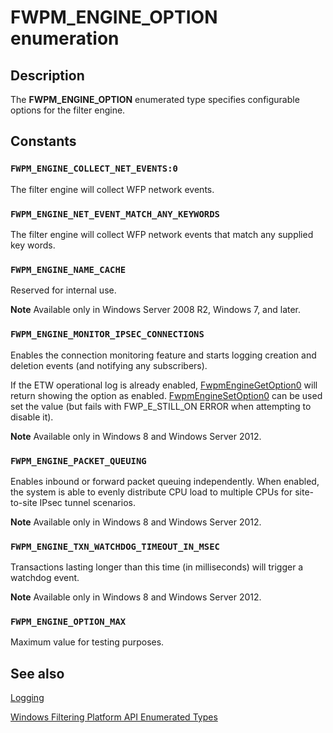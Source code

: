 # FWPM_ENGINE_OPTION enumeration

## Description

The **FWPM_ENGINE_OPTION** enumerated type specifies configurable options for the filter engine.

## Constants

### `FWPM_ENGINE_COLLECT_NET_EVENTS:0`

The filter engine will collect WFP network events.

### `FWPM_ENGINE_NET_EVENT_MATCH_ANY_KEYWORDS`

The filter engine will collect WFP network events that match any supplied key words.

### `FWPM_ENGINE_NAME_CACHE`

Reserved for internal use.

**Note** Available only in Windows Server 2008 R2, Windows 7, and later.

### `FWPM_ENGINE_MONITOR_IPSEC_CONNECTIONS`

Enables the connection monitoring feature and starts logging creation and deletion events (and notifying any subscribers).

If the ETW operational log is already enabled, [FwpmEngineGetOption0](https://learn.microsoft.com/windows/desktop/api/fwpmu/nf-fwpmu-fwpmenginegetoption0) will return showing the option as enabled. [FwpmEngineSetOption0](https://learn.microsoft.com/windows/desktop/api/fwpmu/nf-fwpmu-fwpmenginesetoption0) can be used set the value (but fails with FWP_E_STILL_ON ERROR when attempting to disable it).

**Note** Available only in Windows 8 and Windows Server 2012.

### `FWPM_ENGINE_PACKET_QUEUING`

Enables inbound or forward packet queuing independently. When enabled, the system is able to evenly distribute CPU load to multiple CPUs for site-to-site IPsec tunnel scenarios.

**Note** Available only in Windows 8 and Windows Server 2012.

### `FWPM_ENGINE_TXN_WATCHDOG_TIMEOUT_IN_MSEC`

Transactions lasting longer than this time (in milliseconds) will trigger a
watchdog event.

**Note** Available only in Windows 8 and Windows Server 2012.

### `FWPM_ENGINE_OPTION_MAX`

Maximum value for testing purposes.

## See also

[Logging](https://learn.microsoft.com/windows/desktop/FWP/logging)

[Windows Filtering Platform API Enumerated Types](https://learn.microsoft.com/windows/desktop/FWP/fwp-enums)